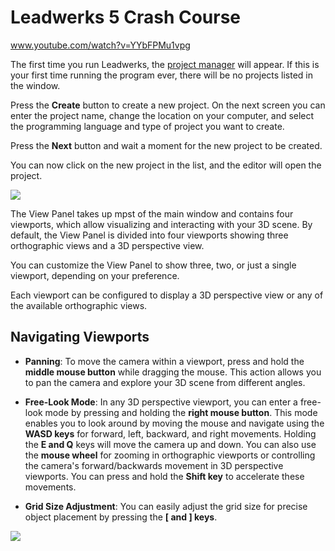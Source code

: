 # Leadwerks 5 Crash Course

www.youtube.com/watch?v=YYbFPMu1vpg

The first time you run Leadwerks, the [project manager](projectmanager.md) will appear. If this is your first time running the program ever, there will be no projects listed in the window.

Press the **Create** button to create a new project. On the next screen you can enter the project name, change the location on your computer, and select the programming language and type of project you want to create.

Press the **Next** button and wait a moment for the new project to be created.

You can now click on the new project in the list, and the editor will open the project.

![](https://github.com/UltraEngine/Documentation/blob/master/Images/newproject.gif?raw=true)

The View Panel takes up mpst of the main window and contains four viewports, which allow visualizing and interacting with your 3D scene. By default, the View Panel is divided into four viewports showing three orthographic views and a 3D perspective view.

You can customize the View Panel to show three, two, or just a single viewport, depending on your preference.

Each viewport can be configured to display a 3D perspective view or any of the available orthographic views.

## Navigating Viewports

- **Panning**: To move the camera within a viewport, press and hold the **middle mouse button** while dragging the mouse. This action allows you to pan the camera and explore your 3D scene from different angles.

- **Free-Look Mode**: In any 3D perspective viewport, you can enter a free-look mode by pressing and holding the **right mouse button**. This mode enables you to look around by moving the mouse and navigate using the **WASD keys** for forward, left, backward, and right movements. Holding the **E and Q** keys will move the camera up and down. You can also use the **mouse wheel** for zooming in orthographic viewports or controlling the camera's forward/backwards movement in 3D perspective viewports. You can press and hold the **Shift key** to accelerate these movements.

- **Grid Size Adjustment**: You can easily adjust the grid size for precise object placement by pressing the **[ and ] keys**.

![](https://github.com/UltraEngine/Documentation/blob/master/Images/viewportnavigation.gif?raw=true)
